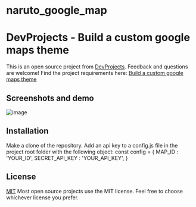 # naruto_google_map
# DevProjects - Build a custom google maps theme

This is an open source project from [DevProjects](http://www.codementor.io/projects). Feedback and questions are welcome!
Find the project requirements here: [Build a custom google maps theme](https://www.codementor.io/projects/web/build-a-custom-google-maps-theme-bf8levr6eg)

## Screenshots and demo
![image](https://user-images.githubusercontent.com/87574717/167017699-b0b377af-ec82-40e0-94cc-9c85eb2649de.png)

## Installation
Make a clone of the repository.
Add an api key to a config.js file in the project root folder with the following object:
  const config = {
    MAP_ID : 'YOUR_ID',
    SECRET_API_KEY : 'YOUR_API_KEY',
  }

## License
[MIT](https://choosealicense.com/licenses/mit/)
Most open source projects use the MIT license. Feel free to choose whichever license you prefer.

